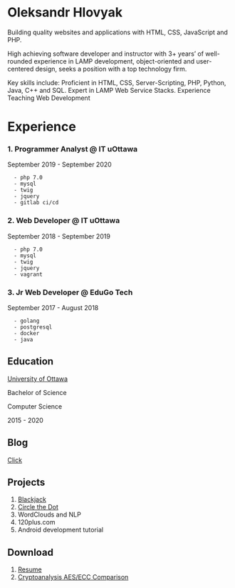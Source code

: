 # Oleksandr Hlovyak

Building quality websites and applications with HTML, CSS, JavaScript and PHP.

High achieving software developer and instructor with 3+ years’ of well-rounded experience in LAMP development, object-oriented and user-centered design, seeks a position with a top technology firm.

Key skills include: Proficient in HTML, CSS, Server-Scripting, PHP, Python, Java, C++ and SQL. Expert in LAMP Web Service Stacks. Experience Teaching Web Development

# Experience

### 1. Programmer Analyst @ IT uOttawa
September 2019 - September 2020
```
  - php 7.0
  - mysql
  - twig
  - jquery
  - gitlab ci/cd
```

### 2. Web Developer @ IT uOttawa
September 2018 - September 2019
```
  - php 7.0
  - mysql
  - twig
  - jquery
  - vagrant
```

### 3. Jr Web Developer @ EduGo Tech
September 2017 - August 2018
```
  - golang
  - postgresql
  - docker
  - java
```


## Education

[University of Ottawa](https://www.uottawa.ca/en)

Bachelor of Science

Computer Science

2015 - 2020

## Blog

[Click](https://deesims.github.io/blog)

## Projects

1. [Blackjack](https://github.com/deesims/blackjack-in-python)
2. [Circle the Dot](https://github.com/deesims/circle_dot)
3. WordClouds and NLP
4. 120plus.com
5. Android development tutorial

## Download

1. [Resume](https://deesims.github.io/resume.html)
2. [Cryptoanalysis AES/ECC Comparison](https://docs.google.com/spreadsheets/d/1ZxZiA-qPB99_jy3Nz_PxJ9RLa_8P3csFRSqXDmh1chM/edit?usp=sharing)
